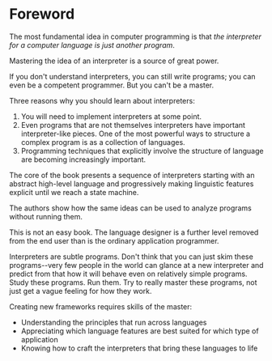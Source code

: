 # Foreword

The most fundamental idea in computer programming is that *the interpreter for a
computer language is just another program*.

Mastering the idea of an interpreter is a source of great power.

If you don't understand interpreters, you can still write programs; you can even
be a competent programmer. But you can't be a master.

Three reasons why you should learn about interpreters:

1. You will need to implement interpreters at some point.
2. Even programs that are not themselves interpreters have important
   interpreter-like pieces. One of the most powerful ways to structure a complex
   program is as a collection of languages.
3. Programming techniques that explicitly involve the structure of language are
   becoming increasingly important.

The core of the book presents a sequence of interpreters starting with an
abstract high-level language and progressively making linguistic features
explicit until we reach a state machine.

The authors show how the same ideas can be used to analyze programs without
running them.

This is not an easy book. The language designer is a further level removed from
the end user than is the ordinary application programmer.

Interpreters are subtle programs. Don't think that you can just skim these
programs--very few people in the world can glance at a new interpreter and
predict from that how it will behave even on relatively simple programs. Study
these programs. Run them. Try to really master these programs, not just get a
vague feeling for how they work.

Creating new frameworks requires skills of the master:

- Understanding the principles that run across languages
- Appreciating which language features are best suited for which type of
  application
- Knowing how to craft the interpreters that bring these languages to life
